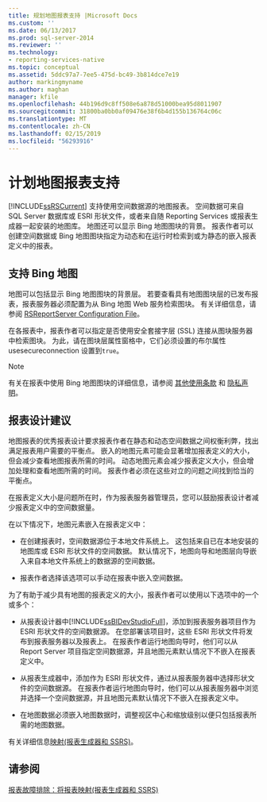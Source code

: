 ```yaml
---
title: 规划地图报表支持 |Microsoft Docs
ms.custom: ''
ms.date: 06/13/2017
ms.prod: sql-server-2014
ms.reviewer: ''
ms.technology:
- reporting-services-native
ms.topic: conceptual
ms.assetid: 5ddc97a7-7ee5-475d-bc49-3b814dce7e19
author: markingmyname
ms.author: maghan
manager: kfile
ms.openlocfilehash: 44b196d9c8ff508e6a878d51000bea95d8011907
ms.sourcegitcommit: 31800ba0bb0af09476e38f6b4d155b136764c06c
ms.translationtype: MT
ms.contentlocale: zh-CN
ms.lasthandoff: 02/15/2019
ms.locfileid: "56293916"
---
```

# <a name="plan-for-map-report-support"></a>计划地图报表支持
  [!INCLUDE[ssRSCurrent](../includes/ssrscurrent-md.md)] 支持使用空间数据源的地图报表。 空间数据可来自 SQL Server 数据库或 ESRI 形状文件，或者来自随 Reporting Services 或报表生成器一起安装的地图库。 地图还可以显示 Bing 地图图块的背景。 报表作者可以创建空间数据或 Bing 地图图块指定为动态和在运行时检索到或为静态的嵌入报表定义中的报表。  
  
## <a name="support-for-bing-maps"></a>支持 Bing 地图  
 地图可以包括显示 Bing 地图图块的背景层。 若要查看具有地图图块层的已发布报表，报表服务器必须配置为从 Bing 地图 Web 服务检索图块。 有关详细信息，请参阅 [RSReportServer Configuration File](report-server/rsreportserver-config-configuration-file.md)。  
  
 在各报表中，报表作者可以指定是否使用安全套接字层 (SSL) 连接从图块服务器中检索图块。 为此，请在图块层属性窗格中，它们必须设置的布尔属性 usesecureconnection 设置到`true`。  
  
> [!NOTE]  
>  有关在报表中使用 Bing 地图图块的详细信息，请参阅 [其他使用条款](https://go.microsoft.com/fwlink/?LinkId=151371) 和 [隐私声明](https://go.microsoft.com/fwlink/?LinkId=151372)。  
  
## <a name="report-design-recommendations"></a>报表设计建议  
 地图报表的优秀报表设计要求报表作者在静态和动态空间数据之间权衡利弊，找出满足报表用户需要的平衡点。 嵌入的地图元素可能会显著增加报表定义的大小，但会减少查看地图报表所需的时间。 动态地图元素会减少报表定义大小，但会增加处理和查看地图所需的时间。 报表作者必须在这些对立的问题之间找到恰当的平衡点。  
  
 在报表定义大小是问题所在时，作为报表服务器管理员，您可以鼓励报表设计者减少报表定义中的空间数据量。  
  
 在以下情况下，地图元素嵌入在报表定义中：  
  
-   在创建报表时，空间数据源位于本地文件系统上。 这包括来自已在本地安装的地图库或 ESRI 形状文件的空间数据。 默认情况下，地图向导和地图层向导嵌入来自本地文件系统上的数据源的空间数据。  
  
-   报表作者选择该选项可以手动在报表中嵌入空间数据。  
  
 为了有助于减少具有地图的报表定义的大小，报表作者可以使用以下选项中的一个或多个：  
  
-   从报表设计器中[!INCLUDE[ssBIDevStudioFull](../includes/ssbidevstudiofull-md.md)]，添加到报表服务器项目作为 ESRI 形状文件的空间数据源。 在您部署该项目时，这些 ESRI 形状文件将发布到报表服务器以及报表上。 在报表作者运行地图向导时，他们可以从 Report Server 项目指定空间数据源，并且地图元素默认情况下不嵌入在报表定义中。  
  
-   从报表生成器中，添加作为 ESRI 形状文件，通过从报表服务器中选择形状文件的空间数据源。 在报表作者运行地图向导时，他们可以从报表服务器中浏览并选择一个空间数据源，并且地图元素默认情况下不嵌入在报表定义中。  
  
-   在地图数据必须嵌入地图数据时，调整视区中心和缩放级别以便只包括报表所需的地图数据。  
  
 有关详细信息[映射&#40;报表生成器和 SSRS&#41;](report-design/maps-report-builder-and-ssrs.md)。  
  
## <a name="see-also"></a>请参阅  
 [报表故障排除：将报表映射&#40;报表生成器和 SSRS&#41;](report-design/troubleshoot-reports-map-reports-report-builder-and-ssrs.md)  
  
  
